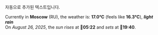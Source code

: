 
자동으로 추가된 텍스트입니다.

<!--START_SECTION:weather:moscow-->
Currently in **Moscow** (RU), the weather is: **17.0°C** (feels like **16.3°C**), ***light rain***<br/>
On *August 26, 2025*, the *sun rises* at 🌅**05:22** and *sets* at 🌇**19:40**.
<!--END_SECTION:weather-->
